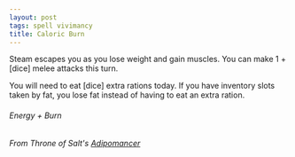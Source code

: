 ```yaml
---
layout: post
tags: spell vivimancy
title: Caloric Burn
---
```


Steam escapes you as you lose weight and gain muscles. You can make 1 + [dice] melee attacks this turn. 

You will need to eat [dice] extra rations today. If you have inventory slots taken by fat, you lose fat instead of having to eat an extra ration.

###### Energy + Burn
###### From Throne of Salt's [Adipomancer](http://throneofsalt.blogspot.com/2018/02/class-adipomancer.html)
